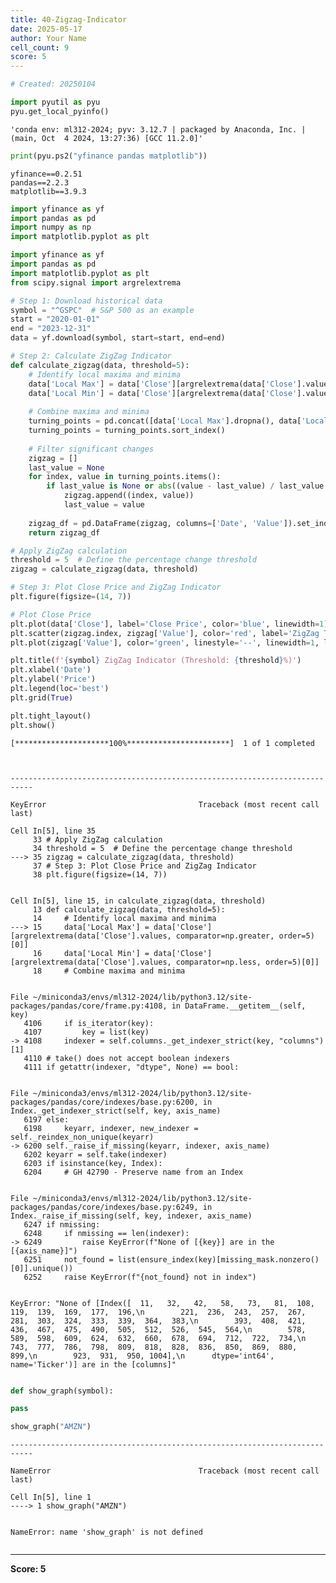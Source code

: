 ```yaml
---
title: 40-Zigzag-Indicator
date: 2025-05-17
author: Your Name
cell_count: 9
score: 5
---
```


```python
# Created: 20250104
```


```python
import pyutil as pyu
pyu.get_local_pyinfo()
```




    'conda env: ml312-2024; pyv: 3.12.7 | packaged by Anaconda, Inc. | (main, Oct  4 2024, 13:27:36) [GCC 11.2.0]'




```python
print(pyu.ps2("yfinance pandas matplotlib"))
```

    yfinance==0.2.51
    pandas==2.2.3
    matplotlib==3.9.3
    



```python
import yfinance as yf
import pandas as pd
import numpy as np
import matplotlib.pyplot as plt
```


```python
import yfinance as yf
import pandas as pd
import matplotlib.pyplot as plt
from scipy.signal import argrelextrema

# Step 1: Download historical data
symbol = "^GSPC"  # S&P 500 as an example
start = "2020-01-01"
end = "2023-12-31"
data = yf.download(symbol, start=start, end=end)

# Step 2: Calculate ZigZag Indicator
def calculate_zigzag(data, threshold=5):
    # Identify local maxima and minima
    data['Local Max'] = data['Close'][argrelextrema(data['Close'].values, comparator=np.greater, order=5)[0]]
    data['Local Min'] = data['Close'][argrelextrema(data['Close'].values, comparator=np.less, order=5)[0]]
    
    # Combine maxima and minima
    turning_points = pd.concat([data['Local Max'].dropna(), data['Local Min'].dropna()])
    turning_points = turning_points.sort_index()
    
    # Filter significant changes
    zigzag = []
    last_value = None
    for index, value in turning_points.items():
        if last_value is None or abs((value - last_value) / last_value * 100) >= threshold:
            zigzag.append((index, value))
            last_value = value
    
    zigzag_df = pd.DataFrame(zigzag, columns=['Date', 'Value']).set_index('Date')
    return zigzag_df

# Apply ZigZag calculation
threshold = 5  # Define the percentage change threshold
zigzag = calculate_zigzag(data, threshold)

# Step 3: Plot Close Price and ZigZag Indicator
plt.figure(figsize=(14, 7))

# Plot Close Price
plt.plot(data['Close'], label='Close Price', color='blue', linewidth=1)
plt.scatter(zigzag.index, zigzag['Value'], color='red', label='ZigZag Turning Points', zorder=3)
plt.plot(zigzag['Value'], color='green', linestyle='--', linewidth=1, label='ZigZag Line')

plt.title(f'{symbol} ZigZag Indicator (Threshold: {threshold}%)')
plt.xlabel('Date')
plt.ylabel('Price')
plt.legend(loc='best')
plt.grid(True)

plt.tight_layout()
plt.show()
```

    [*********************100%***********************]  1 of 1 completed



    ---------------------------------------------------------------------------

    KeyError                                  Traceback (most recent call last)

    Cell In[5], line 35
         33 # Apply ZigZag calculation
         34 threshold = 5  # Define the percentage change threshold
    ---> 35 zigzag = calculate_zigzag(data, threshold)
         37 # Step 3: Plot Close Price and ZigZag Indicator
         38 plt.figure(figsize=(14, 7))


    Cell In[5], line 15, in calculate_zigzag(data, threshold)
         13 def calculate_zigzag(data, threshold=5):
         14     # Identify local maxima and minima
    ---> 15     data['Local Max'] = data['Close'][argrelextrema(data['Close'].values, comparator=np.greater, order=5)[0]]
         16     data['Local Min'] = data['Close'][argrelextrema(data['Close'].values, comparator=np.less, order=5)[0]]
         18     # Combine maxima and minima


    File ~/miniconda3/envs/ml312-2024/lib/python3.12/site-packages/pandas/core/frame.py:4108, in DataFrame.__getitem__(self, key)
       4106     if is_iterator(key):
       4107         key = list(key)
    -> 4108     indexer = self.columns._get_indexer_strict(key, "columns")[1]
       4110 # take() does not accept boolean indexers
       4111 if getattr(indexer, "dtype", None) == bool:


    File ~/miniconda3/envs/ml312-2024/lib/python3.12/site-packages/pandas/core/indexes/base.py:6200, in Index._get_indexer_strict(self, key, axis_name)
       6197 else:
       6198     keyarr, indexer, new_indexer = self._reindex_non_unique(keyarr)
    -> 6200 self._raise_if_missing(keyarr, indexer, axis_name)
       6202 keyarr = self.take(indexer)
       6203 if isinstance(key, Index):
       6204     # GH 42790 - Preserve name from an Index


    File ~/miniconda3/envs/ml312-2024/lib/python3.12/site-packages/pandas/core/indexes/base.py:6249, in Index._raise_if_missing(self, key, indexer, axis_name)
       6247 if nmissing:
       6248     if nmissing == len(indexer):
    -> 6249         raise KeyError(f"None of [{key}] are in the [{axis_name}]")
       6251     not_found = list(ensure_index(key)[missing_mask.nonzero()[0]].unique())
       6252     raise KeyError(f"{not_found} not in index")


    KeyError: "None of [Index([  11,   32,   42,   58,   73,   81,  108,  119,  139,  169,  177,  196,\n        221,  236,  243,  257,  267,  281,  303,  324,  333,  339,  364,  383,\n        393,  408,  421,  436,  467,  475,  490,  505,  512,  526,  545,  564,\n        578,  589,  598,  609,  624,  632,  660,  678,  694,  712,  722,  734,\n        743,  777,  786,  798,  809,  818,  828,  836,  850,  869,  880,  899,\n        923,  931,  950, 1004],\n      dtype='int64', name='Ticker')] are in the [columns]"



```python

```


```python
def show_graph(symbol):

pass
```


```python
show_graph("AMZN")
```


    ---------------------------------------------------------------------------

    NameError                                 Traceback (most recent call last)

    Cell In[5], line 1
    ----> 1 show_graph("AMZN")


    NameError: name 'show_graph' is not defined



```python

```


---
**Score: 5**